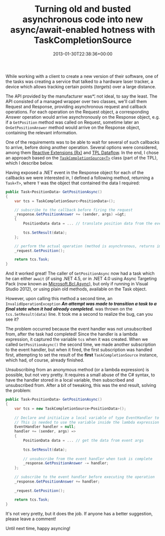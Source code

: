 ﻿---
title: 'Turning old and busted asynchronous code into new async/await-enabled hotness with TaskCompletionSource<T>'
date: 2013-01-30T22:38:36+00:00
---
While working with a client to create a new version of their software, one of the tasks was creating a service that talked to a hardware laser tracker, a device which allows tracking certain points (*targets*) over a large distance.

<!-- more -->

The API provided by the manufacturer was*¦ not ideal, to say the least. The API consisted of a managed wrapper over two classes, we'll call them Request and Response, providing asynchronous request and callback operations. For each operation on the Request object, a corresponding Answer operation would arrive asynchronously on the Response object, e.g. if a `GetPosition` method was called on Request, sometime later an `OnGetPositionAnswer` method would arrive on the Response object, containing the relevant information.

One of the requirements was to be able to wait for several of such callbacks to arrive, before doing another operation. Several options were considered, among them [Reactive Extensions (Rx)](http://www.introtorx.com/) and [TPL Dataflow](http://msdn.microsoft.com/en-us/devlabs/gg585582.aspx). In the end, I chose an approach based on the [`TaskCompletionSource<T>`](http://msdn.microsoft.com/en-us/library/dd449174.aspx) class (part of the TPL), which I describe below.

Having exposed a .NET event in the Response object for each of the callbacks we were interested in, I defined a following method, returning a `Task<T>`, where `T` was the object that contained the data I required:

```csharp
public Task<PositionData> GetPositionAsync()
{
    var tcs = TaskCompletionSourc<PositionData>();

    // subscribe to the callback before firing the request
    _response.GetPositionAnswer += (sender, args) =&gt;
    {
        PositionData data = ... // translate position data from the event's arguments
	
        tcs.SetResult(data);
    };

    // perform the actual operation (method is asynchronous, returns immediately)
    _request.GetPosition();

    return tcs.Task;
}
```

And it worked great! The caller of `GetPositionAsync` now had a task which he can either `await` (if using .NET 4.5, or in .NET 4.0 using Async Targeting Pack (now known as [Microsoft.Bcl.Async](http://nuget.org/packages/Microsoft.Bcl.Async)), but only if running in Visual Studio 2012), or using plain old methods, available on the Task object.

However, upon calling this method a second time, an `InvalidOperationException` ***An attempt was made to transition a task to a final state when it had already completed.*** was thrown on the `tcs.SetResult(data)` line. It took me a second to realize the bug, can you see it?

The problem occurred because the event handler was not unsubscribed from, after the task had completed! Since the handler is a lambda expression, it captured the variable `tcs` when it was created. When we called `GetPositionAsync()` the second time, we made another subscription to the event handler, but when it fired, the first subscription was handled first, attempting to set the result of the **first** `TaskCompletionSource` instance, which had, of course, already finished.

Unsubscribing from an anonymous method (or a lambda expression) is possible, but not very pretty. It requires a small abuse of the C# syntax, to have the handler stored in a local variable, then subscribed and unsubscribed from. After a bit of tweaking, this was the end result, solving the problem:

```csharp
public Task<PositionData> GetPositionAsync()
{
    var tcs = new TaskCompletionSource<PositionData>();
   
    // Declare and initialize a local variable of type EventHandler to null
    // This is needed to use the variable inside the lambda expression body
    EventHandler handler = null;
    handler += (sender, args) => 
    {
        PositionData data = ... // get the data from event args
        
        tcs.SetResult(data);
        
        // unsubscribe from the event handler when task is complete
        _response.GetPositionAnswer -= handler;
    };
    
    // subscribe to the event handler before executing the operation
    _response.GetPositionAnswer += handler;
    
    _request.GetPosition();
    
    return tcs.Task;
}
```

It's not very pretty, but it does the job. If anyone has a better suggestion, please leave a comment!

Until next time, happy asyncing!
